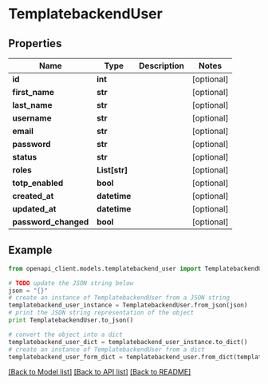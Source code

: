 # TemplatebackendUser


## Properties

Name | Type | Description | Notes
------------ | ------------- | ------------- | -------------
**id** | **int** |  | [optional] 
**first_name** | **str** |  | [optional] 
**last_name** | **str** |  | [optional] 
**username** | **str** |  | [optional] 
**email** | **str** |  | [optional] 
**password** | **str** |  | [optional] 
**status** | **str** |  | [optional] 
**roles** | **List[str]** |  | [optional] 
**totp_enabled** | **bool** |  | [optional] 
**created_at** | **datetime** |  | [optional] 
**updated_at** | **datetime** |  | [optional] 
**password_changed** | **bool** |  | [optional] 

## Example

```python
from openapi_client.models.templatebackend_user import TemplatebackendUser

# TODO update the JSON string below
json = "{}"
# create an instance of TemplatebackendUser from a JSON string
templatebackend_user_instance = TemplatebackendUser.from_json(json)
# print the JSON string representation of the object
print TemplatebackendUser.to_json()

# convert the object into a dict
templatebackend_user_dict = templatebackend_user_instance.to_dict()
# create an instance of TemplatebackendUser from a dict
templatebackend_user_form_dict = templatebackend_user.from_dict(templatebackend_user_dict)
```
[[Back to Model list]](../README.md#documentation-for-models) [[Back to API list]](../README.md#documentation-for-api-endpoints) [[Back to README]](../README.md)


